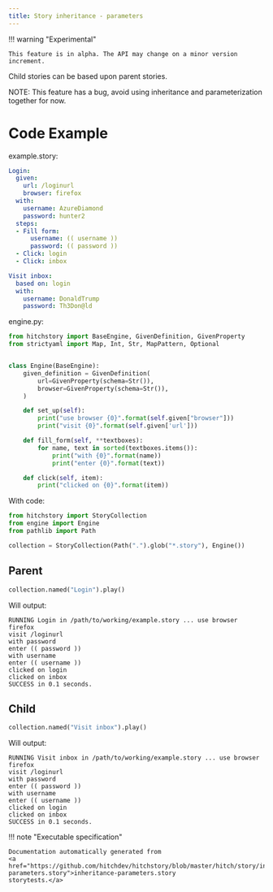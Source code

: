 ```yaml
---
title: Story inheritance - parameters
---
```



!!! warning "Experimental"

    This feature is in alpha. The API may change on a minor version increment.




Child stories can be based upon parent stories.

NOTE: This feature has a bug, avoid using inheritance and
parameterization together for now.


# Code Example



example.story:

```yaml
Login:
  given:
    url: /loginurl
    browser: firefox
  with:
    username: AzureDiamond
    password: hunter2
  steps:
  - Fill form:
      username: (( username ))
      password: (( password ))
  - Click: login
  - Click: inbox

Visit inbox:
  based on: login
  with:
    username: DonaldTrump
    password: Th3Don@ld
```
engine.py:

```python
from hitchstory import BaseEngine, GivenDefinition, GivenProperty
from strictyaml import Map, Int, Str, MapPattern, Optional


class Engine(BaseEngine):
    given_definition = GivenDefinition(
        url=GivenProperty(schema=Str()),
        browser=GivenProperty(schema=Str()),
    )

    def set_up(self):
        print("use browser {0}".format(self.given["browser"]))
        print("visit {0}".format(self.given['url']))

    def fill_form(self, **textboxes):
        for name, text in sorted(textboxes.items()):
            print("with {0}".format(name))
            print("enter {0}".format(text))

    def click(self, item):
        print("clicked on {0}".format(item))
```

With code:

```python
from hitchstory import StoryCollection
from engine import Engine
from pathlib import Path

collection = StoryCollection(Path(".").glob("*.story"), Engine())

```




## Parent







```python
collection.named("Login").play()
```

Will output:
```
RUNNING Login in /path/to/working/example.story ... use browser firefox
visit /loginurl
with password
enter (( password ))
with username
enter (( username ))
clicked on login
clicked on inbox
SUCCESS in 0.1 seconds.
```





## Child







```python
collection.named("Visit inbox").play()
```

Will output:
```
RUNNING Visit inbox in /path/to/working/example.story ... use browser firefox
visit /loginurl
with password
enter (( password ))
with username
enter (( username ))
clicked on login
clicked on inbox
SUCCESS in 0.1 seconds.
```










!!! note "Executable specification"

    Documentation automatically generated from 
    <a href="https://github.com/hitchdev/hitchstory/blob/master/hitch/story/inheritance-parameters.story">inheritance-parameters.story
    storytests.</a>

